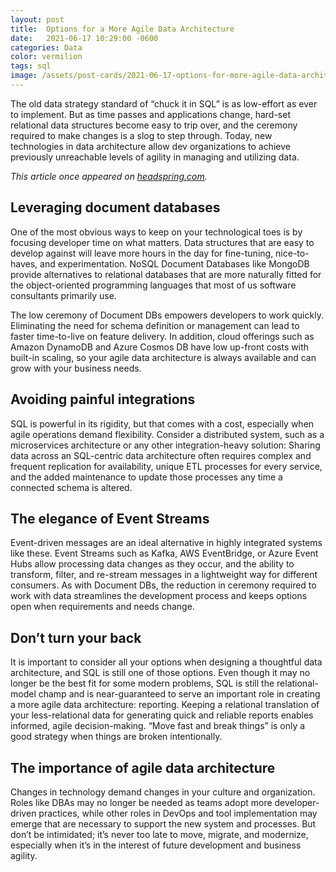 ```yaml
---
layout: post
title:  Options for a More Agile Data Architecture
date:   2021-06-17 10:29:00 -0600
categories: Data
color: vermilion
tags: sql 
image: /assets/post-cards/2021-06-17-options-for-more-agile-data-architecture.jpg
---
```


The old data strategy standard of “chuck it in SQL” is as low-effort as ever to implement. But as time passes and applications change, hard-set relational data structures become easy to trip over, and the ceremony required to make changes is a slog to step through. Today, new technologies in data architecture allow dev organizations to achieve previously unreachable levels of agility in managing and utilizing data.

_This article once appeared on [headspring.com](https://web.archive.org/web/20210629150417/https://headspring.com/2021/06/17/options-for-a-more-agile-data-architecture/)._

<!--more-->

## Leveraging document databases

One of the most obvious ways to keep on your technological toes is by focusing developer time on what matters. Data structures that are easy to develop against will leave more hours in the day for fine-tuning, nice-to-haves, and experimentation. NoSQL Document Databases like MongoDB provide alternatives to relational databases that are more naturally fitted for the object-oriented programming languages that most of us software consultants primarily use.

The low ceremony of Document DBs empowers developers to work quickly. Eliminating the need for schema definition or management can lead to faster time-to-live on feature delivery. In addition, cloud offerings such as Amazon DynamoDB and Azure Cosmos DB have low up-front costs with built-in scaling, so your agile data architecture is always available and can grow with your business needs.

## Avoiding painful integrations

SQL is powerful in its rigidity, but that comes with a cost, especially when agile operations demand flexibility. Consider a distributed system, such as a microservices architecture or any other integration-heavy solution: Sharing data across an SQL-centric data architecture often requires complex and frequent replication for availability, unique ETL processes for every service, and the added maintenance to update those processes any time a connected schema is altered.

## The elegance of Event Streams

Event-driven messages are an ideal alternative in highly integrated systems like these. Event Streams such as Kafka, AWS EventBridge, or Azure Event Hubs allow processing data changes as they occur, and the ability to transform, filter, and re-stream messages in a lightweight way for different consumers. As with Document DBs, the reduction in ceremony required to work with data streamlines the development process and keeps options open when requirements and needs change.

## Don’t turn your back

It is important to consider all your options when designing a thoughtful data architecture, and SQL is still one of those options. Even though it may no longer be the best fit for some modern problems, SQL is still the relational-model champ and is near-guaranteed to serve an important role in creating a more agile data architecture: reporting. Keeping a relational translation of your less-relational data for generating quick and reliable reports enables informed, agile decision-making. “Move fast and break things” is only a good strategy when things are broken intentionally.

## The importance of agile data architecture

Changes in technology demand changes in your culture and organization. Roles like DBAs may no longer be needed as teams adopt more developer-driven practices, while other roles in DevOps and tool implementation may emerge that are necessary to support the new system and processes. But don’t be intimidated; it’s never too late to move, migrate, and modernize, especially when it’s in the interest of future development and business agility.
